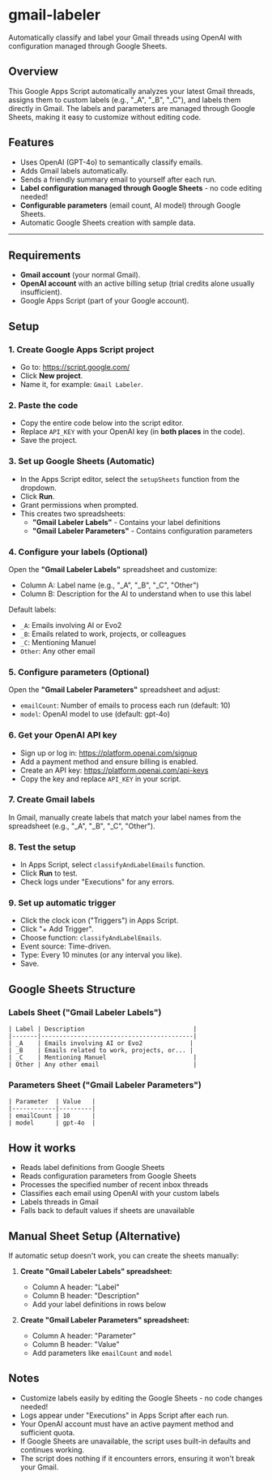 # gmail-labeler

Automatically classify and label your Gmail threads using OpenAI with configuration managed through Google Sheets.

## Overview

This Google Apps Script automatically analyzes your latest Gmail threads, assigns them to custom labels (e.g., "_A", "_B", "_C"), and labels them directly in Gmail. The labels and parameters are managed through Google Sheets, making it easy to customize without editing code.

## Features

- Uses OpenAI (GPT-4o) to semantically classify emails.
- Adds Gmail labels automatically.
- Sends a friendly summary email to yourself after each run.
- **Label configuration managed through Google Sheets** - no code editing needed!
- **Configurable parameters** (email count, AI model) through Google Sheets.
- Automatic Google Sheets creation with sample data.

---

## Requirements

- **Gmail account** (your normal Gmail).
- **OpenAI account** with an active billing setup (trial credits alone usually insufficient).
- Google Apps Script (part of your Google account).

## Setup

### 1. Create Google Apps Script project

- Go to: https://script.google.com/
- Click **New project**.
- Name it, for example: `Gmail Labeler`.

### 2. Paste the code

- Copy the entire code below into the script editor.
- Replace `API_KEY` with your OpenAI key (in **both places** in the code).
- Save the project.

### 3. Set up Google Sheets (Automatic)

- In the Apps Script editor, select the `setupSheets` function from the dropdown.
- Click **Run**.
- Grant permissions when prompted.
- This creates two spreadsheets:
  - **"Gmail Labeler Labels"** - Contains your label definitions
  - **"Gmail Labeler Parameters"** - Contains configuration parameters

### 4. Configure your labels (Optional)

Open the **"Gmail Labeler Labels"** spreadsheet and customize:
- Column A: Label name (e.g., "_A", "_B", "_C", "Other")
- Column B: Description for the AI to understand when to use this label

Default labels:
- `_A`: Emails involving AI or Evo2
- `_B`: Emails related to work, projects, or colleagues  
- `_C`: Mentioning Manuel
- `Other`: Any other email

### 5. Configure parameters (Optional)

Open the **"Gmail Labeler Parameters"** spreadsheet and adjust:
- `emailCount`: Number of emails to process each run (default: 10)
- `model`: OpenAI model to use (default: gpt-4o)

### 6. Get your OpenAI API key

- Sign up or log in: https://platform.openai.com/signup
- Add a payment method and ensure billing is enabled.
- Create an API key: https://platform.openai.com/api-keys
- Copy the key and replace `API_KEY` in your script.

### 7. Create Gmail labels

In Gmail, manually create labels that match your label names from the spreadsheet (e.g., "_A", "_B", "_C", "Other").

### 8. Test the setup

- In Apps Script, select `classifyAndLabelEmails` function.
- Click **Run** to test.
- Check logs under "Executions" for any errors.

### 9. Set up automatic trigger

- Click the clock icon ("Triggers") in Apps Script.
- Click "+ Add Trigger".
- Choose function: `classifyAndLabelEmails`.
- Event source: Time-driven.
- Type: Every 10 minutes (or any interval you like).
- Save.

## Google Sheets Structure

### Labels Sheet ("Gmail Labeler Labels")
```
| Label | Description                              |
|-------|------------------------------------------|
| _A    | Emails involving AI or Evo2             |
| _B    | Emails related to work, projects, or... |
| _C    | Mentioning Manuel                        |
| Other | Any other email                          |
```

### Parameters Sheet ("Gmail Labeler Parameters")  
```
| Parameter  | Value   |
|------------|---------|
| emailCount | 10      |
| model      | gpt-4o  |
```

## How it works

- Reads label definitions from Google Sheets
- Reads configuration parameters from Google Sheets
- Processes the specified number of recent inbox threads
- Classifies each email using OpenAI with your custom labels
- Labels threads in Gmail
- Falls back to default values if sheets are unavailable

## Manual Sheet Setup (Alternative)

If automatic setup doesn't work, you can create the sheets manually:

1. **Create "Gmail Labeler Labels" spreadsheet:**
   - Column A header: "Label"
   - Column B header: "Description" 
   - Add your label definitions in rows below

2. **Create "Gmail Labeler Parameters" spreadsheet:**
   - Column A header: "Parameter" 
   - Column B header: "Value"
   - Add parameters like `emailCount` and `model`

## Notes

- Customize labels easily by editing the Google Sheets - no code changes needed!
- Logs appear under "Executions" in Apps Script after each run.
- Your OpenAI account must have an active payment method and sufficient quota.
- If Google Sheets are unavailable, the script uses built-in defaults and continues working.
- The script does nothing if it encounters errors, ensuring it won't break your Gmail.
